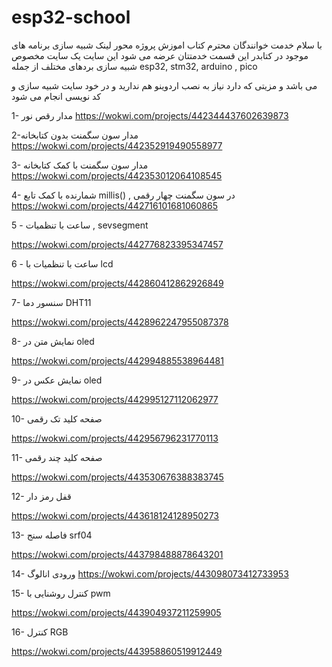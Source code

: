 # esp32-school
با سلام خدمت خوانندگان محترم کتاب اموزش پروژه محور  لینک شبیه سازی برنامه های موجود در کتابدر این قسمت خدمتتان عرضه می شود  این سایت یک سایت مخصوص شبیه سازی بردهای مختلف از جمله
esp32, stm32, arduino , pico 

می باشد و مزیتی که دارد نیاز به نصب اردوینو هم ندارید و در خود سایت شبیه سازی و کد نویسی انجام می شود

1- مدار رقص نور
https://wokwi.com/projects/442344437602639873

2-مدار سون سگمنت بدون کتابخانه
https://wokwi.com/projects/442352919490558977

3- مدار سون سگمنت با کمک کتابخانه
https://wokwi.com/projects/442353012064108545

4- شمارنده با کمک تابع  millis() ,  در سون سگمنت چهار رقمی
https://wokwi.com/projects/442716101681060865


5 - ساعت با تنظمیات , sevsegment

https://wokwi.com/projects/442776823395347457

6 - ساعت با تنظمیات با lcd

https://wokwi.com/projects/442860412862926849

7- سنسور دما DHT11

https://wokwi.com/projects/4428962247955087378

8- نمایش متن در oled

https://wokwi.com/projects/442994885538964481

9- نمایش عکس در oled

https://wokwi.com/projects/442995127112062977

10- صفحه کلید تک رقمی

https://wokwi.com/projects/442956796231770113

11- صفحه کلید چند رقمی

https://wokwi.com/projects/443530676388383745

12- قفل رمز دار

https://wokwi.com/projects/443618124128950273

13- فاصله سنج srf04

https://wokwi.com/projects/443798488878643201

14- ورودی انالوگ
https://wokwi.com/projects/443098073412733953

15- کنترل روشنایی با pwm

https://wokwi.com/projects/443904937211259905

16- کنترل RGB

https://wokwi.com/projects/443958860519912449



